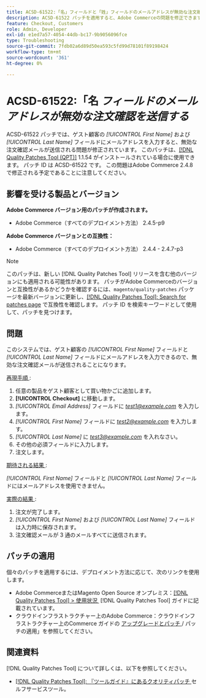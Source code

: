 ```yaml
---
title: ACSD-61522:「名」フィールドと「姓」フィールドのメールアドレスが無効な注文確認を送信する
description: ACSD-61522 パッチを適用すると、Adobe Commerceの問題を修正できます。この問題では、ゲスト顧客の*[!UICONTROL First Name]*および*[!UICONTROL Last Name]* フィールドにメールアドレスを入力すると、無効な注文確認メールが送信されます。
feature: Checkout, Customers
role: Admin, Developer
exl-id: e1ed7a57-4054-44db-bc17-9b9056096fce
type: Troubleshooting
source-git-commit: 7fdb02a6d89d50ea593c5fd99d78101f89198424
workflow-type: tm+mt
source-wordcount: '361'
ht-degree: 0%

---
```


# ACSD-61522:「名 *フィールドのメールアドレスが無効な注文確認を送信する*

ACSD-61522 パッチでは、ゲスト顧客の *[!UICONTROL First Name]* および *[!UICONTROL Last Name]* フィールドにメールアドレスを入力すると、無効な注文確認メールが送信される問題が修正されています。 このパッチは、[[!DNL Quality Patches Tool (QPT)]](/help/tools/quality-patches-tool/quality-patches-tool-to-self-serve-quality-patches.md) 1.1.54 がインストールされている場合に使用できます。 パッチ ID は ACSD-61522 です。 この問題はAdobe Commerce 2.4.8 で修正される予定であることに注意してください。

## 影響を受ける製品とバージョン

**Adobe Commerce バージョン用のパッチが作成されます。**

* Adobe Commerce（すべてのデプロイメント方法） 2.4.5-p9

**Adobe Commerce バージョンとの互換性：**

* Adobe Commerce（すべてのデプロイメント方法） 2.4.4 - 2.4.7-p3

>[!NOTE]
>
>このパッチは、新しい [!DNL Quality Patches Tool] リリースを含む他のバージョンにも適用される可能性があります。 パッチがAdobe Commerceのバージョンと互換性があるかどうかを確認するには、`magento/quality-patches` パッケージを最新バージョンに更新し、[[!DNL Quality Patches Tool]: Search for patches page](https://experienceleague.adobe.com/tools/commerce-quality-patches/index.html?lang=ja) で互換性を確認します。 パッチ ID を検索キーワードとして使用して、パッチを見つけます。

## 問題

このシステムでは、ゲスト顧客の *[!UICONTROL First Name]* フィールドと *[!UICONTROL Last Name]* フィールドにメールアドレスを入力できるので、無効な注文確認メールが送信されることになります。

<u> 再現手順 </u>:

1. 任意の製品をゲスト顧客として買い物かごに追加します。
1. **[!UICONTROL Checkout]** に移動します。
1. *[!UICONTROL Email Address]* フィールドに *test1@example.com* を入力します。
1. *[!UICONTROL First Name]* フィールドに *<test2@example.com>* を入力します。
1. *[!UICONTROL Last Name]* に *<test3@example.com>* を入れなさい。
1. その他の必須フィールドに入力します。
1. 注文します。

<u> 期待される結果 </u>:

*[!UICONTROL First Name]* フィールドと *[!UICONTROL Last Name]* フィールドにはメールアドレスを使用できません。

<u> 実際の結果 </u>:

1. 注文が完了します。
1. *[!UICONTROL First Name]* および *[!UICONTROL Last Name]* フィールドは入力時に保存されます。
1. 注文確認メールが 3 通のメールすべてに送信されます。

## パッチの適用

個々のパッチを適用するには、デプロイメント方法に応じて、次のリンクを使用します。

* Adobe CommerceまたはMagento Open Source オンプレミス：[[!DNL Quality Patches Tool] > 使用状況 &#x200B;](/help/tools/quality-patches-tool/usage.md) [!DNL Quality Patches Tool] ガイドに記載されています。
* クラウドインフラストラクチャー上のAdobe Commerce：クラウドインフラストラクチャー上のCommerce ガイドの [&#x200B; アップグレードとパッチ &#x200B;](https://experienceleague.adobe.com/docs/commerce-cloud-service/user-guide/develop/upgrade/apply-patches.html?lang=ja)/ パッチの適用」を参照してください。

## 関連資料

[!DNL Quality Patches Tool] について詳しくは、以下を参照してください。

* [[!DNL Quality Patches Tool]: 『ツールガイド』にあるクオリティパッチ &#x200B;](/help/tools/quality-patches-tool/quality-patches-tool-to-self-serve-quality-patches.md) セルフサービスツール。
